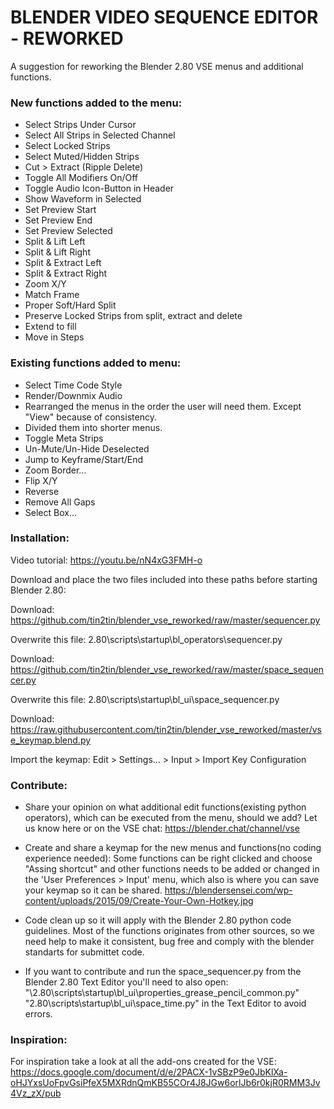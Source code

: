 # BLENDER VIDEO SEQUENCE EDITOR - REWORKED

A suggestion for reworking the Blender 2.80 VSE menus and additional functions.

### New functions added to the menu:

- Select Strips Under Cursor
- Select All Strips in Selected Channel
- Select Locked Strips
- Select Muted/Hidden Strips
- Cut > Extract (Ripple Delete)
- Toggle All Modifiers On/Off
- Toggle Audio Icon-Button in Header
- Show Waveform in Selected
- Set Preview Start
- Set Preview End
- Set Preview Selected
- Split & Lift Left
- Split & Lift Right
- Split & Extract Left
- Split & Extract Right
- Zoom X/Y
- Match Frame
- Proper Soft/Hard Split
- Preserve Locked Strips from split, extract and delete
- Extend to fill
- Move in Steps


### Existing functions added to menu:

- Select Time Code Style
- Render/Downmix Audio
- Rearranged the menus in the order the user will need them. Except "View" because of consistency.
- Divided them into shorter menus.
- Toggle Meta Strips
- Un-Mute/Un-Hide Deselected
- Jump to Keyframe/Start/End
- Zoom Border...
- Flip X/Y
- Reverse
- Remove All Gaps
- Select Box...


### Installation:

Video tutorial: https://youtu.be/nN4xG3FMH-o

Download and place the two files included into these paths before starting Blender 2.80:

Download: https://github.com/tin2tin/blender_vse_reworked/raw/master/sequencer.py

Overwrite this file: 2.80\scripts\startup\bl_operators\sequencer.py


Download: https://github.com/tin2tin/blender_vse_reworked/raw/master/space_sequencer.py

Overwrite this file: 2.80\scripts\startup\bl_ui\space_sequencer.py


Download: https://raw.githubusercontent.com/tin2tin/blender_vse_reworked/master/vse_keymap.blend.py

Import the keymap: Edit > Settings... > Input > Import Key Configuration 

### Contribute:

- Share your opinion on what additional edit functions(existing python operators), which can be executed from the menu, should we add?
Let us know here or on the VSE chat: https://blender.chat/channel/vse

- Create and share a keymap for the new menus and functions(no coding experience needed):
Some functions can be right clicked and choose "Assing shortcut" and other functions needs to be added or changed in the 'User Preferences > Input' menu, which also is where you can save your keymap so it can be shared.
https://blendersensei.com/wp-content/uploads/2015/09/Create-Your-Own-Hotkey.jpg

- Code clean up so it will apply with the Blender 2.80 python code guidelines. Most of the functions originates from other sources, so we need help to make it consistent, bug free and comply with the blender standarts for submittet code.

- If you want to contribute and run the space_sequencer.py from the Blender 2.80
Text Editor you'll need to also open: 
"\2.80\scripts\startup\bl_ui\properties_grease_pencil_common.py"
"2.80\scripts\startup\bl_ui\space_time.py"
in the Text Editor to avoid errors.


### Inspiration:

For inspiration take a look at all the add-ons created for the VSE: 
https://docs.google.com/document/d/e/2PACX-1vSBzP9e0JbKlXa-oHJYxsUoFpvGsiPfeX5MXRdnQmKB55COr4J8JGw6orlJb6r0kjR0RMM3Jv4Vz_zX/pub


